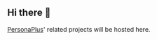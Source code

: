 ## Hi there 👋

[PersonaPlus](https://github.com/ZakaHaceCosas/personaplus)' related projects will be hosted here.
